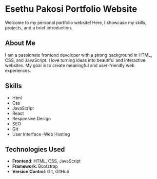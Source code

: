# Esethu Pakosi Portfolio Website

Welcome to my personal portfolio website! Here, I showcase my skills, projects, and a brief introduction.

## About Me

I am a passionate frontend developer with a strong background in HTML, CSS, and JavaScript. I love turning ideas into beautiful and interactive websites. My goal is to create meaningful and user-friendly web experiences.

## Skills


 - Html
 - Css
 - JavaScript
 - React
 - Responsive Design
 - SEO
 - Git
 - User Interface
 -Web Hosting
 
## Technologies Used

- **Frontend**: HTML, CSS, JavaScript
- **Framework**: Bootstrap
- **Version Control**: Git, GitHub
